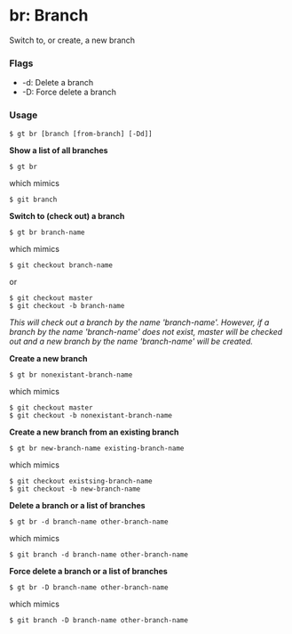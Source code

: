 # br: Branch

Switch to, or create, a new branch

### Flags

* -d: Delete a branch
* -D: Force delete a branch

### Usage

```
$ gt br [branch [from-branch] [-Dd]]
```

__Show a list of all branches__

```
$ gt br
```

which mimics

```
$ git branch
```

__Switch to (check out) a branch__

```
$ gt br branch-name
```

which mimics

```
$ git checkout branch-name
```

or

```
$ git checkout master
$ git checkout -b branch-name
```

_This will check out a branch by the name 'branch-name'. However, if a branch by the name 'branch-name' does not exist, master will be checked out and a new branch by the name 'branch-name' will be created._

__Create a new branch__

```
$ gt br nonexistant-branch-name
```

which mimics

```
$ git checkout master
$ git checkout -b nonexistant-branch-name
```

__Create a new branch from an existing branch__

```
$ gt br new-branch-name existing-branch-name
```

which mimics

```
$ git checkout existsing-branch-name
$ git checkout -b new-branch-name
```

__Delete a branch or a list of branches__

```
$ gt br -d branch-name other-branch-name
```

which mimics

```
$ git branch -d branch-name other-branch-name
```

__Force delete a branch or a list of branches__

```
$ gt br -D branch-name other-branch-name
```

which mimics

```
$ git branch -D branch-name other-branch-name
```
